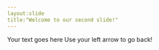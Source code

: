 ```yaml
---
layout:slide
title:"Welcome to our second slide!"
---
```

Your text goes here
Use your left arrow to go back!
